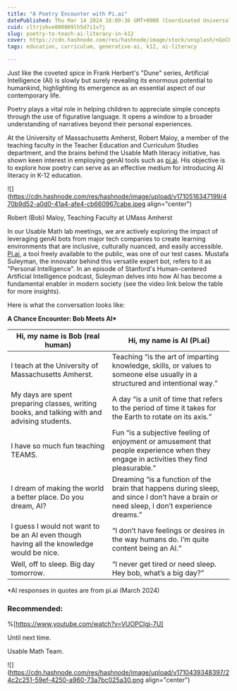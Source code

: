 ```yaml
---
title: "A Poetry Encounter with Pi.ai"
datePublished: Thu Mar 14 2024 18:09:36 GMT+0000 (Coordinated Universal Time)
cuid: cltrjohve000009lh5d7i1v7j
slug: poetry-to-teach-ai-literacy-in-k12
cover: https://cdn.hashnode.com/res/hashnode/image/stock/unsplash/nGoCBxiaRO0/upload/131d53ee13afb27e28cd9e0dbbab9c08.jpeg
tags: education, curriculum, generative-ai, k12, ai-literacy

---
```


Just like the coveted spice in Frank Herbert's "Dune" series, Artificial Intelligence (AI) is slowly but surely revealing its enormous potential to humankind, highlighting its emergence as an essential aspect of our contemporary life.

Poetry plays a vital role in helping children to appreciate simple concepts through the use of figurative language. It opens a window to a broader understanding of narratives beyond their personal experiences.

At the University of Massachusetts Amherst, Robert Maloy, a member of the teaching faculty in the Teacher Education and Curriculum Studies department, and the brains behind the Usable Math literacy initiative, has shown keen interest in employing genAI tools such as [pi.ai](http://pi.ai). His objective is to explore how poetry can serve as an effective medium for introducing AI literacy in K-12 education.

![](https://cdn.hashnode.com/res/hashnode/image/upload/v1710516347199/470b9d52-a0d0-41a4-afe4-cb660967cabe.jpeg align="center")

Robert (Bob) Maloy, Teaching Faculty at UMass Amherst

In our Usable Math lab meetings, we are actively exploring the impact of leveraging genAI bots from major tech companies to create learning environments that are inclusive, culturally nuanced, and easily accessible. [Pi.ai](http://Pi.ai), a tool freely available to the public, was one of our test cases. Mustafa Suleyman, the innovator behind this versatile expert bot, refers to it as "Personal Intelligence". In an episode of Stanford's Human-centered Artificial Intelligence podcast, Suleyman delves into how AI has become a fundamental enabler in modern society (see the video link below the table for more insights).

Here is what the conversation looks like:

**A Chance Encounter: Bob Meets AI\***

| **Hi, my name is Bob (real human)** | Hi, my name is AI (Pi.ai) |
| --- | --- |
| I teach at the University of Massachusetts Amherst. | Teaching “is the art of imparting knowledge, skills, or values to someone else usually in a structured and intentional way.” |
| My days are spent preparing classes, writing books, and talking with and advising students. | A day “is a unit of time that refers to the period of time it takes for the Earth to rotate on its axis.” |
| I have so much fun teaching TEAMS. | Fun “is a subjective feeling of enjoyment or amusement that people experience when they engage in activities they find pleasurable.” |
| I dream of making the world a better place. Do you dream, AI? | Dreaming “is a function of the brain that happens during sleep, and since I don’t have a brain or need sleep, I don’t experience dreams.” |
| I guess I would not want to be an AI even though having all the knowledge would be nice. | “I don’t have feelings or desires in the way humans do. I’m quite content being an AI.” |
| Well, off to sleep. Big day tomorrow. | “I never get tired or need sleep. Hey bob, what’s a big day?” |

\*AI responses in quotes are from pi.ai (March 2024)

### Recommended:

%[https://www.youtube.com/watch?v=VUOPCIgj-7U] 

Until next time.

Usable Math Team.

![](https://cdn.hashnode.com/res/hashnode/image/upload/v1710439348397/24c2c251-59ef-4250-a960-73a7bc025a30.png align="center")
